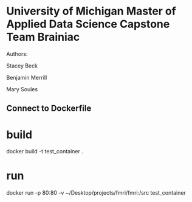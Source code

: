 # University of Michigan Master of Applied Data Science Capstone Team Brainiac

Authors:

Stacey Beck 

Benjamin Merrill

Mary Soules


## Connect to Dockerfile 
# build 
docker build -t test_container .

# run
docker run -p 80:80 -v ~/Desktop/projects/fmri/fmri:/src test_container
